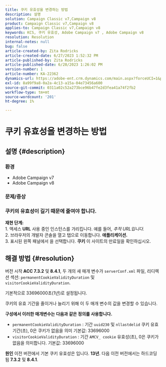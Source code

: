 ```yaml
---
title: 쿠키 유효성을 변경하는 방법
description: 설명
solution: Campaign Classic v7,Campaign v8
product: Campaign Classic v7,Campaign v8
applies-to: Campaign Classic v7,Campaign v8
keywords: KCS, 쿠키 유효성, Adobe Campaign v7 , Adobe Campaign v8
resolution: Resolution
internal-notes: null
bug: false
article-created-by: Zita Rodricks
article-created-date: 6/27/2023 1:52:32 PM
article-published-by: Zita Rodricks
article-published-date: 6/28/2023 1:26:02 PM
version-number: 1
article-number: KA-22362
dynamics-url: https://adobe-ent.crm.dynamics.com/main.aspx?forceUCI=1&pagetype=entityrecord&etn=knowledgearticle&id=b31e3fd7-f114-ee11-8f6e-6045bd006704
exl-id: 8a99f9a8-0a2a-4c13-a15a-04e73456a600
source-git-commit: 0311a02c52a273bce96b47fe2d3fea41a74f2fb2
workflow-type: tm+mt
source-wordcount: '201'
ht-degree: 1%

---
```


# 쿠키 유효성을 변경하는 방법

## 설명 {#description}


### 환경

- Adobe Campaign v7
- Adobe Campaign v8


### 문제/증상

### 쿠키의 유효성이 길기 때문에 줄여야 합니다.

<b>재현 단계:</b>
<br>1. 액세스<b> URL</b> 사용 중인 인스턴스를 가리킵니다. 예를 들어, *추적 URL입니다.*
<br>2. 브라우저의 개발자 콘솔을 열고 탭으로 이동합니다.<b> 애플리케이션.</b>
<br>3. 표시된 왼쪽 패널에서 을 선택합니다. <b>쿠키</b> 이 사이트의 만료일을 확인하십시오.










## 해결 방법 {#resolution}


버전 시작<b> ACC 7.3.2</b> 및<b> 8.4.1</b>, 두 개의 새 매개 변수가 `serverConf.xml` 파일, 리디렉션 섹션:
`permanentCookieValidityDuration` 및 `visitorCookieValidityDuration`.

기본적으로 33696000초(1년)로 설정됩니다.

쿠키의 유효 기간을 줄이거나 늘리기 위해 이 두 매개 변수의 값을 변경할 수 있습니다. 

<b>구성에서 이러한 매개변수는 다음과 같은 정의를 사용합니다.</b>

- `permanentCookieValidityDuration` : 기간 `uuid230` 및 `nllastdelid` 쿠키 유효 기간(초), 0은 쿠키가 없음을 의미 기본값: 33696000
- `visitorCookieValidityDuration` : 기간 `AMCV_ cookie` 유효성(초), 0은 쿠키가 없음을 의미합니다. 기본값: 33696000



<b>원인</b>
이전 버전에서 기본 쿠키 유효성은 입니다. <b>13년</b>. 다음 이전 버전에서는 하드코딩됨 <b>7.3.2</b> 및 <b>8.4.1</b>.
